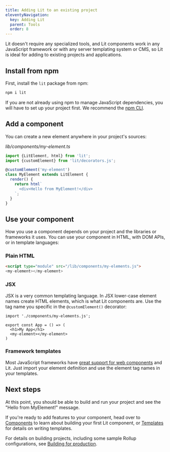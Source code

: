 ```yaml
---
title: Adding Lit to an existing project
eleventyNavigation:
  key: Adding Lit
  parent: Tools
  order: 8
---
```


Lit doesn't require any specialized tools, and Lit components work in any JavaScript framework or with any server templating system or CMS, so Lit is ideal for adding to existing projects and applications.

## Install from npm

First, install the `lit` package from npm:

```sh
npm i lit
```

If you are not already using npm to manage JavaScript dependencies, you will have to set up your project first. We recommend the [npm CLI](https://docs.npmjs.com/cli/v7/configuring-npm/install).

## Add a component

You can create a new element anywhere in your project's sources:

_lib/components/my-element.ts_

```js
import {LitElement, html} from 'lit';
import {customElement} from 'lit/decorators.js';

@customElement('my-element')
class MyElement extends LitElement {
  render() {
    return html`
      <div>Hello from MyElement!</div>
    `;
  }
}
```

## Use your component

How you use a component depends on your project and the libraries or frameworks it uses. You can use your component in HTML, with DOM APIs, or in template languages:

### Plain HTML
```html
<script type="module" src="/lib/components/my-elements.js">
<my-element></my-element>
```

### JSX

JSX is a very common templating language. In JSX lower-case element names create HTML elements, which is what Lit components are. Use the tag name you specific in the `@customElement()` decorator:

```tsx
import './components/my-elements.js';

export const App = () => (
  <h1>My App</h1>
  <my-element></my-element>
)
```

### Framework templates

Most JavaScript frameworks have [great support for web components](https://custom-elements-everywhere.com/) and Lit. Just import your element definition and use the element tag names in your templates.

## Next steps

At this point, you should be able to build and run your project and see the "Hello from MyElement!" message.

If you're ready to add features to your component, head over to [Components](/docs/components/overview/) to learn about building your first Lit component, or [Templates](/docs/templates/overview/) for details on writing templates.

For details on building projects, including some sample Rollup configurations, see [Building for production](/docs/tools/production/).
